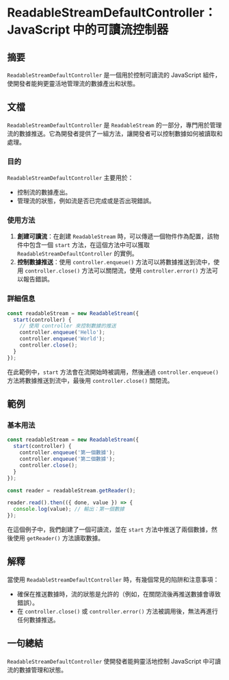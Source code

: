 <!--
Meta Description: # ReadableStreamDefaultController：JavaScript 中的可讀流控制器 ## 摘要 `ReadableStreamDefaultController` 是一個用於控制可讀流的 JavaScript 組件，使開發者能夠更靈活地管理流的數據產出和狀態。 ## 文檔 `...
Meta Keywords: controller, readablestreamdefaultcontroller, readablestream, enqueue, javascript
-->

# ReadableStreamDefaultController：JavaScript 中的可讀流控制器

## 摘要
`ReadableStreamDefaultController` 是一個用於控制可讀流的 JavaScript 組件，使開發者能夠更靈活地管理流的數據產出和狀態。

## 文檔
`ReadableStreamDefaultController` 是 `ReadableStream` 的一部分，專門用於管理流的數據推送。它為開發者提供了一組方法，讓開發者可以控制數據如何被讀取和處理。

### 目的
`ReadableStreamDefaultController` 主要用於：
- 控制流的數據產出。
- 管理流的狀態，例如流是否已完成或是否出現錯誤。

### 使用方法
1. **創建可讀流**：在創建 `ReadableStream` 時，可以傳遞一個物件作為配置，該物件中包含一個 `start` 方法，在這個方法中可以獲取 `ReadableStreamDefaultController` 的實例。
2. **控制數據推送**：使用 `controller.enqueue()` 方法可以將數據推送到流中，使用 `controller.close()` 方法可以關閉流，使用 `controller.error()` 方法可以報告錯誤。

### 詳細信息
```javascript
const readableStream = new ReadableStream({
  start(controller) {
    // 使用 controller 來控制數據的推送
    controller.enqueue('Hello');
    controller.enqueue('World');
    controller.close();
  }
});
```
在此範例中，`start` 方法會在流開始時被調用，然後通過 `controller.enqueue()` 方法將數據推送到流中，最後用 `controller.close()` 關閉流。

## 範例
### 基本用法
```javascript
const readableStream = new ReadableStream({
  start(controller) {
    controller.enqueue('第一個數據');
    controller.enqueue('第二個數據');
    controller.close();
  }
});

const reader = readableStream.getReader();

reader.read().then(({ done, value }) => {
  console.log(value); // 輸出：第一個數據
});
```
在這個例子中，我們創建了一個可讀流，並在 `start` 方法中推送了兩個數據，然後使用 `getReader()` 方法讀取數據。

## 解釋
當使用 `ReadableStreamDefaultController` 時，有幾個常見的陷阱和注意事項：
- 確保在推送數據時，流的狀態是允許的（例如，在關閉流後再推送數據會導致錯誤）。
- 在 `controller.close()` 或 `controller.error()` 方法被調用後，無法再進行任何數據推送。

## 一句總結
`ReadableStreamDefaultController` 使開發者能夠靈活地控制 JavaScript 中可讀流的數據管理和狀態。